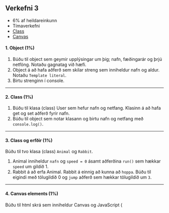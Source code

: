 ## Verkefni 3

- 6% af heildareinkunn
- Tímaverkefni
- [Class](https://github.com/GunnarThorunnarson/FORR3JS05DU/wiki/Class) 
- [Canvas](https://github.com/GunnarThorunnarson/FORR3JS05DU/wiki/Canvas)


#### 1. Object (1%)

1. Búðu til object sem geymir upplýsingar um þig; nafn, fæðingarár og þrjú netföng. Notaðu gagnatag við hæfi.
1. Object á að hafa aðferð sem skilar streng sem inniheldur nafn og aldur. Notaðu `Template literal`. 
1. Birtu strenginn í console. 

---

#### 2. Class (1%)
1. Búðu til klasa (class) User sem hefur nafn og netfang. Klasinn á að hafa get og set aðferð fyrir nafn.
1. Búðu til object sem notar klasann og birtu nafn og netfang með `console.log()`. 

---

#### 3. Class og erfðir (1%)
Búðu til tvo klasa (class) `Animal` og `Rabbit`. 

1. Animal inniheldur `nafn` og `speed = 0` ásamt aðferðina `run()` sem hækkar `speed` um gildið 1.
1. Rabbit á að erfa Animal. Rabbit á einnig að kunna að `hoppa`. Búðu til eigindi með tölugildið 0 og `jump` aðferð sem hækkar tölugildið um `3`.

---

#### 4. Canvas elements (1%)

Búðu til html skrá sem inniheldur Canvas og JavaScript (<script>) og teiknaðu einfalda [abstrac andlitsmynd](https://www.freepik.com/free-vector/flat-design-abstract-portrait-art-style_19055922.htm) með mismunandi formum (line, rect, arc, circle) og litum. 

---

#### 5. Canvas drawings (1%)
Búðu til html skrá sem inniheldur JavaScript (<script>) og teiknaðu [Pac-Man](https://www.youtube.com/watch?v=ysG37V_j1Xs) eða [Ghost](https://www.youtube.com/watch?v=qP7tcFiKl6w) í Canvas API. 
 
---
  
#### 6. Canvas animation (1%)
Láttu Pac-Man eða Ghost hreyfast á skjáborði.
  
---

### Námsmat og skil	
* Gefið er fullt fyrir lið sem er vel útfærður, hálft ef hann er ábótavant. 
* Skilaðu á Innu JS skrá með klösum (3.1 og 3.2) og svo HTML skrá (3.3.) með lausnum.

